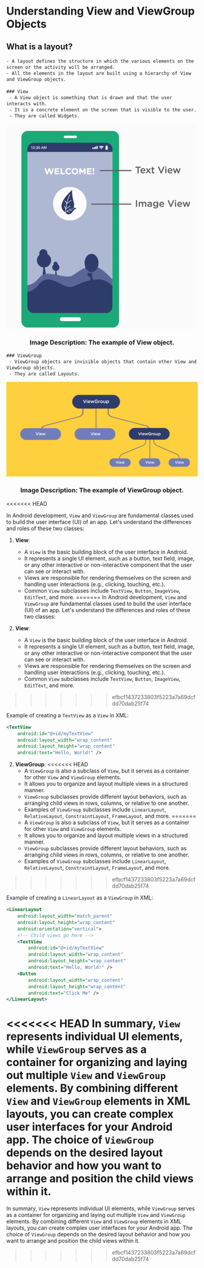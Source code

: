 # Understanding View and ViewGroup Objects

  ## What is a layout?
    - A layout defines the structure in which the various elements on the screen or the activity will be arranged.
    - All the elements in the layout are built using a hierarchy of View and ViewGroup objects.

    ### View
     - A View object is something that is drawn and that the user interacts with.
     - It is a concrete element on the screen that is visible to the user.
     - They are called Widgets.

<p align="center">
<img src="https://github.com/Amit-Ashok-Swain/Android-Kick-Off/blob/main/images/Understanding-View-and-ViewGroup-Objects/01.png" alt="Image Description" />
</p>
                                        <h3 align = "center">  Image Description: The example of View object.</h3>


    ### ViewGroup
     - ViewGroup objects are invisible objects that contain other View and ViewGroup objects.
     - They are called Layouts.

<p align="center">
<img src="https://github.com/Amit-Ashok-Swain/Android-Kick-Off/blob/main/images/Understanding-View-and-ViewGroup-Objects/02.png" alt="Image Description" />
</p>
                                       <h3 align = "center">Image Description: The example of ViewGroup object.</h3>



<<<<<<< HEAD


In Android development, `View` and `ViewGroup` are fundamental classes used to build the user interface (UI) of an app. Let's understand the differences and roles of these two classes:

1. **View**:
    - A `View` is the basic building block of the user interface in Android.
    - It represents a single UI element, such as a button, text field, image, or any other interactive or non-interactive component that the user can see or interact with.
    - Views are responsible for rendering themselves on the screen and handling user interactions (e.g., clicking, touching, etc.).
    - Common `View` subclasses include `TextView`, `Button`, `ImageView`, `EditText`, and more.
=======
In Android development, `View` and `ViewGroup` are fundamental classes used to build the user interface (UI) of an app. Let's understand the differences and roles of these two classes:

1. **View**:
   - A `View` is the basic building block of the user interface in Android.
   - It represents a single UI element, such as a button, text field, image, or any other interactive or non-interactive component that the user can see or interact with.
   - Views are responsible for rendering themselves on the screen and handling user interactions (e.g., clicking, touching, etc.).
   - Common `View` subclasses include `TextView`, `Button`, `ImageView`, `EditText`, and more.
>>>>>>> efbcf1437233803f5223a7a69dcfdd70dab25f74

   Example of creating a `TextView` as a `View` in XML:
   ```xml
   <TextView
       android:id="@+id/myTextView"
       android:layout_width="wrap_content"
       android:layout_height="wrap_content"
       android:text="Hello, World!" />
   ```

2. **ViewGroup**:
<<<<<<< HEAD
    - A `ViewGroup` is also a subclass of `View`, but it serves as a container for other `View` and `ViewGroup` elements.
    - It allows you to organize and layout multiple views in a structured manner.
    - `ViewGroup` subclasses provide different layout behaviors, such as arranging child views in rows, columns, or relative to one another.
    - Examples of `ViewGroup` subclasses include `LinearLayout`, `RelativeLayout`, `ConstraintLayout`, `FrameLayout`, and more.
=======
   - A `ViewGroup` is also a subclass of `View`, but it serves as a container for other `View` and `ViewGroup` elements.
   - It allows you to organize and layout multiple views in a structured manner.
   - `ViewGroup` subclasses provide different layout behaviors, such as arranging child views in rows, columns, or relative to one another.
   - Examples of `ViewGroup` subclasses include `LinearLayout`, `RelativeLayout`, `ConstraintLayout`, `FrameLayout`, and more.
>>>>>>> efbcf1437233803f5223a7a69dcfdd70dab25f74

   Example of creating a `LinearLayout` as a `ViewGroup` in XML:
   ```xml
   <LinearLayout
       android:layout_width="match_parent"
       android:layout_height="wrap_content"
       android:orientation="vertical">
       <!-- Child views go here -->
       <TextView
           android:id="@+id/myTextView"
           android:layout_width="wrap_content"
           android:layout_height="wrap_content"
           android:text="Hello, World!" />
       <Button
           android:layout_width="wrap_content"
           android:layout_height="wrap_content"
           android:text="Click Me" />
   </LinearLayout>
   ```

<<<<<<< HEAD
In summary, `View` represents individual UI elements, while `ViewGroup` serves as a container for organizing and laying out multiple `View` and `ViewGroup` elements. By combining different `View` and `ViewGroup` elements in XML layouts, you can create complex user interfaces for your Android app. The choice of `ViewGroup` depends on the desired layout behavior and how you want to arrange and position the child views within it.
=======
In summary, `View` represents individual UI elements, while `ViewGroup` serves as a container for organizing and laying out multiple `View` and `ViewGroup` elements. By combining different `View` and `ViewGroup` elements in XML layouts, you can create complex user interfaces for your Android app. The choice of `ViewGroup` depends on the desired layout behavior and how you want to arrange and position the child views within it.
>>>>>>> efbcf1437233803f5223a7a69dcfdd70dab25f74
